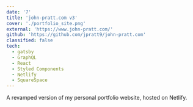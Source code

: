 ```yaml
---
date: '7'
title: 'john-pratt.com v3'
cover: './portfolio_site.png'
external: 'https://www.john-pratt.com/'
github: 'https://github.com/jpratt9/john-pratt.com'
classified: false
tech:
  - gatsby
  - GraphQL
  - React
  - Styled Components
  - Netlify
  - SquareSpace
---
```


A revamped version of my personal portfolio website, hosted on Netlify.
